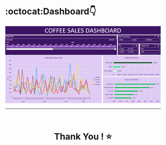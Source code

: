 # :octocat:Dashboard👇
![Dashboard](https://github.com/beeplovsharma/Coffee-Sales-Excel-Project/blob/main/Dashboard.png)

<hr />
<br />

# <div align="center">Thank You ! ⭐️</div>
